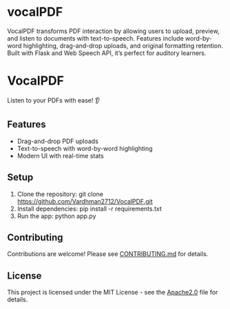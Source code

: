 # vocalPDF
VocalPDF transforms PDF interaction by allowing users to upload, preview, and listen to documents with text-to-speech. Features include word-by-word highlighting, drag-and-drop uploads, and original formatting retention. Built with Flask and Web Speech API, it’s perfect for auditory learners.

# VocalPDF
Listen to your PDFs with ease! 👂

## Features
- Drag-and-drop PDF uploads
- Text-to-speech with word-by-word highlighting
- Modern UI with real-time stats

## Setup
1. Clone the repository: git clone https://github.com/Vardhman2712/VocalPDF.git
2. Install dependencies: pip install -r requirements.txt
3. Run the app: python app.py

## Contributing
Contributions are welcome! Please see [CONTRIBUTING.md](CONTRIBUTING.md) for details.

## License
This project is licensed under the MIT License - see the [Apache2.0](LICENSE) file for details.
